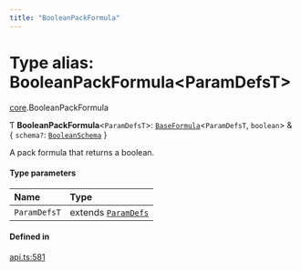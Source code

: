 ```yaml
---
title: "BooleanPackFormula"
---
```

# Type alias: BooleanPackFormula<ParamDefsT\>

[core](../modules/core.md).BooleanPackFormula

Ƭ **BooleanPackFormula**<`ParamDefsT`\>: [`BaseFormula`](core.BaseFormula.md)<`ParamDefsT`, `boolean`\> & { `schema?`: [`BooleanSchema`](../interfaces/core.BooleanSchema.md)  }

A pack formula that returns a boolean.

#### Type parameters

| Name | Type |
| :------ | :------ |
| `ParamDefsT` | extends [`ParamDefs`](core.ParamDefs.md) |

#### Defined in

[api.ts:581](https://github.com/coda/packs-sdk/blob/main/api.ts#L581)
